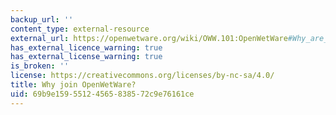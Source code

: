 ```yaml
---
backup_url: ''
content_type: external-resource
external_url: https://openwetware.org/wiki/OWW.101:OpenWetWare#Why_are_we_using_OpenWetWare_in_this_course.3F
has_external_licence_warning: true
has_external_license_warning: true
is_broken: ''
license: https://creativecommons.org/licenses/by-nc-sa/4.0/
title: Why join OpenWetWare?
uid: 69b9e159-5512-4565-8385-72c9e76161ce
---
```

